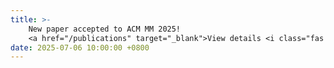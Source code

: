 ```yaml
---
title: >-
    New paper accepted to ACM MM 2025! 
    <a href="/publications" target="_blank">View details <i class="fas fa-angle-double-right"></i></a>
date: 2025-07-06 10:00:00 +0800
---
```

